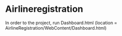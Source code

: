 # Airlineregistration
In order to the project, run Dashboard.html (location = AirlineRegistration/WebContent/Dashboard.html)

